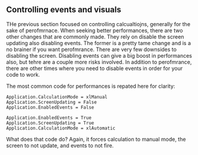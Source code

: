 ## Controlling events and visuals

THe previous section focused on controlling calcualtiojns, generally for the sake of perofmrnace. When seeking better performances, there are two other changes that are commonly made. They rely on disable the screen updating also disabling events. The former is a pretty tame change and is a no brainer if you want perofmrance. There are very few downsides to disabling the screen. Disabling events can give a big boost in performances also, but tehre are a couple more risks involved. In addition to perofmrance, there are other times where you need to disable events in order for your code to work.

The most common code for performances is repated here for clarity:

```vba
Application.CalculationMode = xlManual
Application.ScreenUpdating = False
Application.EnabledEvents = False

Application.EnabledEvents = True
Application.ScreenUpdating = True
Application.CalculationMode = xlAutomatic
```

What does that code do? Again, it forces calculation to manual mode, the screen to not update, and events to not fire.
